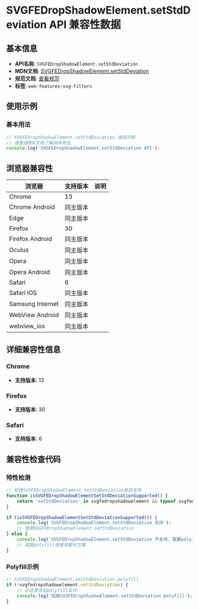 # SVGFEDropShadowElement.setStdDeviation API 兼容性数据

## 基本信息

- **API名称**: `SVGFEDropShadowElement.setStdDeviation`
- **MDN文档**: [SVGFEDropShadowElement.setStdDeviation](https://developer.mozilla.org/docs/Web/API/SVGFEDropShadowElement/setStdDeviation)
- **规范文档**: [查看规范](https://drafts.fxtf.org/filter-effects/#dom-svgfedropshadowelement-setstddeviation)
- **标签**: `web-features:svg-filters`

## 使用示例

### 基本用法

```javascript
// SVGFEDropShadowElement.setStdDeviation 使用示例
// 请查阅MDN文档了解具体用法
console.log('SVGFEDropShadowElement.setStdDeviation API');
```

## 浏览器兼容性

| 浏览器 | 支持版本 | 说明 |
|--------|----------|------|
| Chrome | 13 |  |
| Chrome Android | 同主版本 |  |
| Edge | 同主版本 |  |
| Firefox | 30 |  |
| Firefox Android | 同主版本 |  |
| Oculus | 同主版本 |  |
| Opera | 同主版本 |  |
| Opera Android | 同主版本 |  |
| Safari | 6 |  |
| Safari iOS | 同主版本 |  |
| Samsung Internet | 同主版本 |  |
| WebView Android | 同主版本 |  |
| webview_ios | 同主版本 |  |

## 详细兼容性信息

### Chrome

- **支持版本**: 13

### Firefox

- **支持版本**: 30

### Safari

- **支持版本**: 6

## 兼容性检查代码

### 特性检测

```javascript
// 检查SVGFEDropShadowElement.setStdDeviation是否支持
function isSVGFEDropShadowElementSetStdDeviationSupported() {
    return 'setStdDeviation' in svgfedropshadowelement && typeof svgfedropshadowelement.setStdDeviation === 'function';
}

if (isSVGFEDropShadowElementSetStdDeviationSupported()) {
    console.log('SVGFEDropShadowElement.setStdDeviation 支持');
    // 使用SVGFEDropShadowElement.setStdDeviation
} else {
    console.log('SVGFEDropShadowElement.setStdDeviation 不支持，需要polyfill');
    // 加载polyfill或使用替代方案
}
```

### Polyfill示例

```javascript
// SVGFEDropShadowElement.setStdDeviation polyfill
if (!svgfedropshadowelement.setStdDeviation) {
    // 在这里添加polyfill实现
    console.log('加载SVGFEDropShadowElement.setStdDeviation polyfill');
}
```

